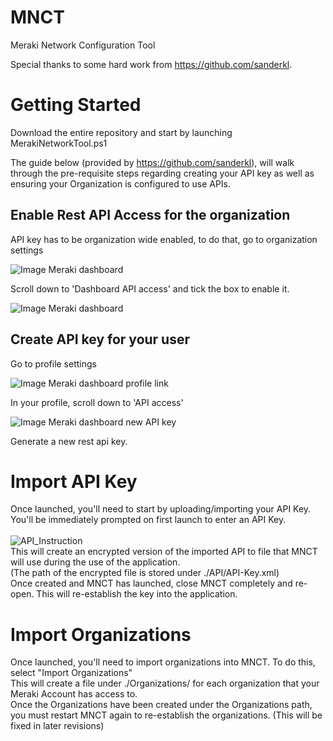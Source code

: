 # MNCT
Meraki Network Configuration Tool

Special thanks to some hard work from https://github.com/sanderkl.

# Getting Started
Download the entire repository and start by launching MerakiNetworkTool.ps1

The guide below (provided by https://github.com/sanderkl), will walk through the pre-requisite steps regarding creating your API key as well as ensuring your Organization is configured to use APIs.

## Enable Rest API Access for the organization

API key has to be organization wide enabled, to do that, go to organization settings

![Image Meraki dashboard](https://imgur.com/LBzIhK3.png)

Scroll down to 'Dashboard API access' and tick the box to enable it.

![Image Meraki dashboard](https://imgur.com/iOXTiEJ.png)

## Create API key for your user

Go to profile settings

![Image Meraki dashboard profile link](https://imgur.com/ymjzujI.png)

In your profile, scroll down to 'API access'

![Image Meraki dashboard new API key](https://imgur.com/Dbux0J5.png)

Generate a new rest api key.

# Import API Key
Once launched, you'll need to start by uploading/importing your API Key. <br>
You'll be immediately prompted on first launch to enter an API Key. <br>
<br>
<img src="https://i.imgur.com/b48RcwC.png" alt="API_Instruction"/><br>
This will create an encrypted version of the imported API to file that MNCT will use during the use of the application. <br>
(The path of the encrypted file is stored under ./API/API-Key.xml) <br>
Once created and MNCT has launched, close MNCT completely and re-open. This will re-establish the key into the application. <br>

# Import Organizations
Once launched, you'll need to import organizations into MNCT. To do this, select "Import Organizations" <br>
This will create a file under ./Organizations/ for each organization that your Meraki Account has access to. <br>
Once the Organizations have been created under the Organizations path, you must restart MNCT again to re-establish the organizations. (This will be fixed in later revisions) <br>
